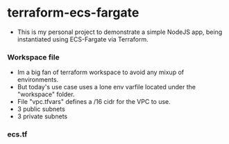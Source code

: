 # terraform-ecs-fargate
- This is my personal project to demonstrate a simple NodeJS app, being instantiated using ECS-Fargate via Terraform.



### Workspace file
- Im a big fan of terraform workspace to avoid any mixup of environments.  
- But today's use case uses a lone env varfile located under the "workspace" folder.  
- File "vpc.tfvars" defines a /16 cidr for the VPC to use.
- 3 public subnets
- 3 private subnets


### ecs.tf